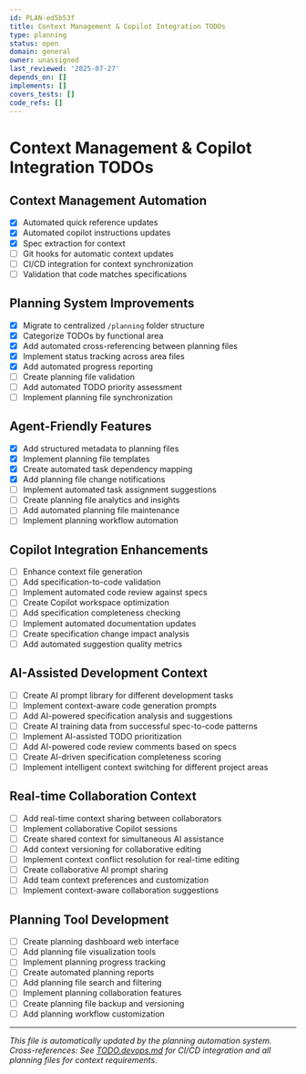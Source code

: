 ```yaml
---
id: PLAN-ed5b53f
title: Context Management & Copilot Integration TODOs
type: planning
status: open
domain: general
owner: unassigned
last_reviewed: '2025-07-27'
depends_on: []
implements: []
covers_tests: []
code_refs: []
---
```

# Context Management & Copilot Integration TODOs

## Context Management Automation

- [x] Automated quick reference updates
- [x] Automated copilot instructions updates
- [x] Spec extraction for context
- [ ] Git hooks for automatic context updates
- [ ] CI/CD integration for context synchronization
- [ ] Validation that code matches specifications

## Planning System Improvements

- [x] Migrate to centralized `/planning` folder structure
- [x] Categorize TODOs by functional area
- [x] Add automated cross-referencing between planning files
- [x] Implement status tracking across area files
- [x] Add automated progress reporting
- [ ] Create planning file validation
- [ ] Add automated TODO priority assessment
- [ ] Implement planning file synchronization

## Agent-Friendly Features

- [x] Add structured metadata to planning files
- [x] Implement planning file templates
- [x] Create automated task dependency mapping
- [x] Add planning file change notifications
- [ ] Implement automated task assignment suggestions
- [ ] Create planning file analytics and insights
- [ ] Add automated planning file maintenance
- [ ] Implement planning workflow automation

## Copilot Integration Enhancements

- [ ] Enhance context file generation
- [ ] Add specification-to-code validation
- [ ] Implement automated code review against specs
- [ ] Create Copilot workspace optimization
- [ ] Add specification completeness checking
- [ ] Implement automated documentation updates
- [ ] Create specification change impact analysis
- [ ] Add automated suggestion quality metrics

## AI-Assisted Development Context

- [ ] Create AI prompt library for different development tasks
- [ ] Implement context-aware code generation prompts
- [ ] Add AI-powered specification analysis and suggestions
- [ ] Create AI training data from successful spec-to-code patterns
- [ ] Implement AI-assisted TODO prioritization
- [ ] Add AI-powered code review comments based on specs
- [ ] Create AI-driven specification completeness scoring
- [ ] Implement intelligent context switching for different project areas

## Real-time Collaboration Context

- [ ] Add real-time context sharing between collaborators
- [ ] Implement collaborative Copilot sessions
- [ ] Create shared context for simultaneous AI assistance
- [ ] Add context versioning for collaborative editing
- [ ] Implement context conflict resolution for real-time editing
- [ ] Create collaborative AI prompt sharing
- [ ] Add team context preferences and customization
- [ ] Implement context-aware collaboration suggestions

## Planning Tool Development

- [ ] Create planning dashboard web interface
- [ ] Add planning file visualization tools
- [ ] Implement planning progress tracking
- [ ] Create automated planning reports
- [ ] Add planning file search and filtering
- [ ] Implement planning collaboration features
- [ ] Create planning file backup and versioning
- [ ] Add planning workflow customization

---
*This file is automatically updated by the planning automation system.*
*Cross-references: See [TODO.devops.md](TODO.devops.md) for CI/CD integration and all planning files for context requirements.*
